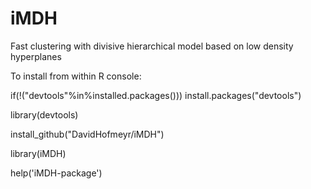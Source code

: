 # iMDH

Fast clustering with divisive hierarchical model based on low density hyperplanes

To install from within R console:

if(!("devtools"%in%installed.packages())) install.packages("devtools")

library(devtools)

install_github("DavidHofmeyr/iMDH")

library(iMDH)

help('iMDH-package')
